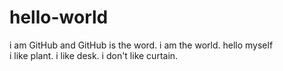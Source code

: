 # hello-world
i am GitHub and GitHub is the word. i am the world. hello myself  
i like plant. i like desk. i don't like curtain.
